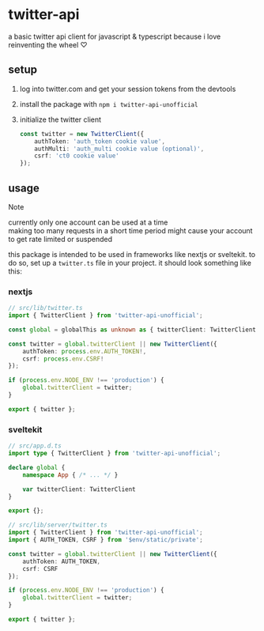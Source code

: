 # twitter-api

a basic twitter api client for javascript & typescript because i love reinventing the wheel ♡

## setup

1. log into twitter.com and get your session tokens from the devtools
2. install the package with `npm i twitter-api-unofficial`
3. initialize the twitter client

    ```typescript
    const twitter = new TwitterClient({
        authToken: 'auth_token cookie value',
        authMulti: 'auth_multi cookie value (optional)',
        csrf: 'ct0 cookie value'
    });
    ```

## usage

> [!NOTE]
> currently only one account can be used at a time  
> making too many requests in a short time period might cause your account to get rate limited or suspended

this package is intended to be used in frameworks like nextjs or sveltekit. to do so, set up a `twitter.ts` file in your project. it should look something like this:

### nextjs

```typescript
// src/lib/twitter.ts
import { TwitterClient } from 'twitter-api-unofficial';

const global = globalThis as unknown as { twitterClient: TwitterClient };

const twitter = global.twitterClient || new TwitterClient({
    authToken: process.env.AUTH_TOKEN!,
    csrf: process.env.CSRF!
});

if (process.env.NODE_ENV !== 'production') {
    global.twitterClient = twitter;
}

export { twitter };
```

### sveltekit

```typescript
// src/app.d.ts
import type { TwitterClient } from 'twitter-api-unofficial';

declare global {
    namespace App { /* ... */ }

    var twitterClient: TwitterClient
}

export {};
```

```typescript
// src/lib/server/twitter.ts
import { TwitterClient } from 'twitter-api-unofficial';
import { AUTH_TOKEN, CSRF } from '$env/static/private';

const twitter = global.twitterClient || new TwitterClient({
    authToken: AUTH_TOKEN,
    csrf: CSRF
});

if (process.env.NODE_ENV !== 'production') {
    global.twitterClient = twitter;
}

export { twitter };
```
